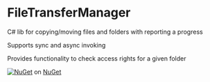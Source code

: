 # FileTransferManager
C# lib for copying/moving files and folders with reporting a progress

Supports sync and async invoking 

Provides functionality to check access rights for a given folder

[![NuGet](https://img.shields.io/nuget/v/FileTransferManager.svg?style=flat-square)](https://www.nuget.org/packages/FileTransferManager) on [NuGet](https://www.nuget.org/packages/FileTransferManager)